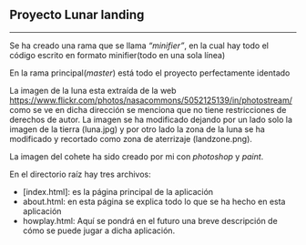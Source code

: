 ## Proyecto Lunar landing
***
Se ha creado una rama que se llama *“minifier”*, en la cual hay todo el código escrito en formato minifier(todo en una sola línea)

En la rama principal(*master*) está todo el proyecto perfectamente identado 

La imagen de la luna esta extraída de la web https://www.flickr.com/photos/nasacommons/5052125139/in/photostream/ como se ve en dicha dirección se menciona que no tiene restricciones de derechos de autor. La imagen se ha modificado dejando por un lado solo la imagen de la tierra (luna.jpg) y por otro lado la zona de la luna se ha modificado y recortado como zona de aterrizaje (landzone.png).

La imagen del cohete ha sido creado por mi con *photoshop* y *paint*.

En el directorio raíz hay tres archivos:
* [index.html]: es la página principal de la aplicación 
* about.html: en esta página se explica todo lo que se ha hecho en esta aplicación 
* howplay.html: Aquí se pondrá en el futuro una breve descripción de cómo se puede jugar a dicha aplicación.
